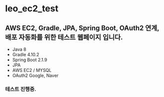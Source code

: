 # leo_ec2_test

## AWS EC2, Gradle, JPA, Spring Boot, OAuth2 연계, 배포 자동화를 위한 테스트 웹페이지 입니다.


* Java 8
* Gradle 4.10.2
* Spring Boot 2.1.9
* JPA
* AWS EC2 / MYSQL
* OAuth2 Google, Naver

### 테스트 진행중.
